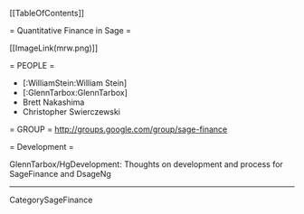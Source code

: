 [[TableOfContents]]

= Quantitative Finance in Sage =

[[ImageLink(mrw.png)]]

= PEOPLE =
  * [:WilliamStein:William Stein]
  * [:GlennTarbox:GlennTarbox]
  * Brett Nakashima
  * Christopher Swierczewski

= GROUP =
  http://groups.google.com/group/sage-finance

= Development =

 GlennTarbox/HgDevelopment: Thoughts on development and process for SageFinance and DsageNg

----

CategorySageFinance
